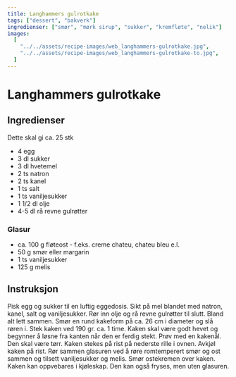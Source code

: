 ```yaml
---
title: Langhammers gulrotkake
tags: ["dessert", "bakverk"]
ingredienser: ["smør", "mørk sirup", "sukker", "kremfløte", "nelik"]
images:
  [
    "../../assets/recipe-images/web_langhammers-gulrotkake.jpg",
    "../../assets/recipe-images/web_langhammers-gulrotkake-to.jpg",
  ]
---
```


# Langhammers gulrotkake

## Ingredienser

Dette skal gi ca. 25 stk

- 4 egg
- 3 dl sukker
- 3 dl hvetemel
- 2 ts natron
- 2 ts kanel
- 1 ts salt
- 1 ts vaniljesukker
- 1 1/2 dl olje
- 4-5 dl rå revne gulrøtter

### Glasur

- ca. 100 g fløteost - f.eks. creme chateu, chateu bleu e.l.
- 50 g smør eller margarin
- 1 ts vaniljesukker
- 125 g melis

## Instruksjon

Pisk egg og sukker til en luftig eggedosis. Sikt på mel blandet med natron, kanel, salt og vaniljesukker. Rør inn olje og rå revne gulrøtter til slutt. Bland alt lett sammen. Smør en rund kakeform på ca. 26 cm i diameter og slå røren i. Stek kaken ved 190 gr. ca. 1 time. Kaken skal være godt hevet og begynner å løsne fra kanten når den er ferdig stekt. Prøv med en kakenål. Den skal være tørr. Kaken stekes på rist på nederste rille i ovnen. Avkjøl kaken på rist. Rør sammen glasuren ved å røre romtemperert smør og ost sammen og tilsett vaniljesukker og melis. Smør ostekremen over kaken. Kaken kan oppvebares i kjøleskap. Den kan også fryses, men uten glasuren.
